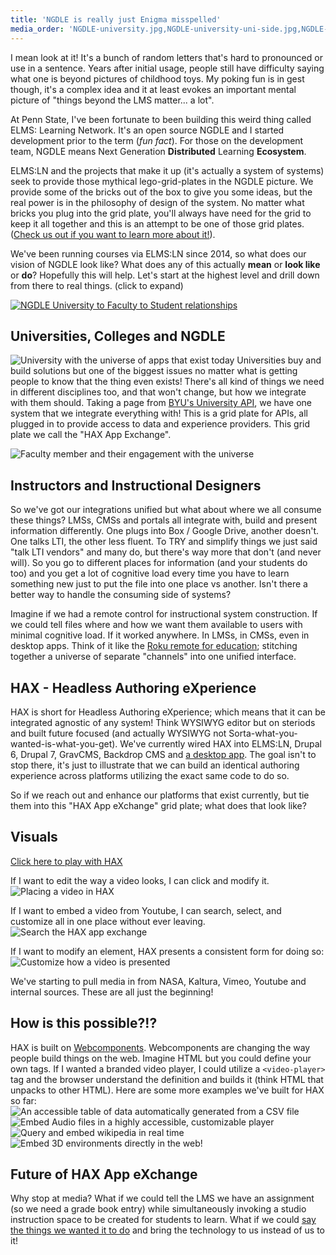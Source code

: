 ```yaml
---
title: 'NGDLE is really just Enigma misspelled'
media_order: 'NGDLE-university.jpg,NGDLE-university-uni-side.jpg,NGDLE-university-faculty-side.jpg,2018-01-24_16-39-09.png,2018-01-24_16-39-55.png,2018-01-24_16-40-31.png,lrn-table.jpg,wikipedia-query.jpg,aframe-player.jpg,paper-audio-player.jpg'
---
```


I mean look at it! It's a bunch of random letters that's hard to pronounced or use in a sentence. Years after initial usage, people still have difficulty saying what one is beyond pictures of childhood toys. My poking fun is in gest though, it's a complex idea and it at least evokes an important mental picture of "things beyond the LMS matter... a lot".

At Penn State, I've been fortunate to been building this weird thing called ELMS: Learning Network. It's an open source NGDLE and I started development prior to the term (_fun fact_). For those on the development team, NGDLE means Next Generation **Distributed** Learning **Ecosystem**.

ELMS:LN and the projects that make it up (it's actually a system of systems) seek to provide those mythical lego-grid-plates in the NGDLE picture. We provide some of the bricks out of the box to give you some ideas, but the real power is in the philosophy of design of the system. No matter what bricks you plug into the grid plate, you'll always have need for the grid to keep it all together and this is an attempt to be one of those grid plates. ([Check us out if you want to learn more about it!](https://www.elmsln.org)).

We've been running courses via ELMS:LN since 2014, so what does our vision of NGDLE look like? What does any of this actually **mean** or **look like** or **do**? Hopefully this will help. Let's start at the highest level and drill down from there to real things. (click to expand)

[![NGDLE University to Faculty to Student relationships](NGDLE-university.jpg)](NGDLE-university.jpg)

## Universities, Colleges and NGDLE
![University with the universe of apps that exist today](NGDLE-university-uni-side.jpg)
Universities buy and build solutions but one of the biggest issues no matter what is getting people to know that the thing even exists! There's all kind of things we need in different disciplines too, and that won't change, but how we integrate with them should. Taking a page from [BYU's University API](https://developer.byu.edu/docs/design-api/university-api-standard), we have one system that we integrate everything with! This is a grid plate for APIs, all plugged in to provide access to data and experience providers. This grid plate we call the "HAX App Exchange".

![Faculty member and their engagement with the universe](NGDLE-university-faculty-side.jpg)

## Instructors and Instructional Designers
So we've got our integrations unified but what about where we all consume these things? LMSs, CMSs and portals all integrate with, build and present information differently. One plugs into Box / Google Drive, another doesn't. One talks LTI, the other less fluent. To TRY and simplify things we just said "talk LTI vendors" and many do, but there's way more that don't (and never will). So you go to different places for information (and your students do too) and you get a lot of cognitive load every time you have to learn something new just to put the file into one place vs another. Isn't there a better way to handle the consuming side of systems?

Imagine if we had a remote control for instructional system construction. If we could tell files where and how we want them available to users with minimal cognitive load. If it worked anywhere. In LMSs, in CMSs, even in desktop apps. Think of it like the [Roku remote for education](http://btopro.com/blog/the-lms-is-cable-we-are-roku); stitching together a universe of separate "channels" into one unified interface.

## HAX - Headless Authoring eXperience
HAX is short for Headless Authoring eXperience; which means that it can be integrated agnostic of any system! Think WYSIWYG editor but on steriods and built future focused (and actually WYSIWYG not Sorta-what-you-wanted-is-what-you-get). We've currently wired HAX into ELMS:LN, Drupal 6, Drupal 7, GravCMS, Backdrop CMS and [a desktop app](https://github.com/LRNWebComponents/hax-desktop-app). The goal isn't to stop there, it's just to illustrate that we can build an identical authoring experience across platforms utilizing the exact same code to do so.

So if we reach out and enhance our platforms that exist currently, but tie them into this "HAX App eXchange" grid plate; what does that look like?

## Visuals
[Click here to play with HAX](http://haxtheweb.org)

If I want to edit the way a video looks, I can click and modify it.
![Placing a video in HAX](2018-01-24_16-40-31.png)

If I want to embed a video from Youtube, I can search, select, and customize all in one place without ever leaving.
![Search the HAX app exchange](2018-01-24_16-39-09.png)

If I want to modify an element, HAX presents a consistent form for doing so:
![Customize how a video is presented](2018-01-24_16-39-55.png)

We've starting to pull media in from NASA, Kaltura, Vimeo, Youtube and internal sources. These are all just the beginning!

## How is this possible?!?
HAX is built on [Webcomponents](https://www.webcomponents.org). Webcomponents are changing the way people build things on the web. Imagine HTML but you could define your own tags. If I wanted a branded video player, I could utilize a `<video-player>` tag and the browser understand the definition and builds it (think HTML that unpacks to other HTML). Here are some more examples we've built for HAX so far:
![An accessible table of data automatically generated from a CSV file](lrn-table.jpg)
![Embed Audio files in a highly accessible, customizable player](paper-audio-player.jpg)
![Query and embed wikipedia in real time](wikipedia-query.jpg)
![Embed 3D environments directly in the web!](aframe-player.jpg)

## Future of HAX App eXchange
Why stop at media? What if we could tell the LMS we have an assignment (so we need a grade book entry) while simultaneously invoking a studio instruction space to be created for students to learn. What if we could [say the things we wanted it to do](https://www.youtube.com/watch?v=Qn8LjXjtwTg) and bring the technology to us instead of us to it!